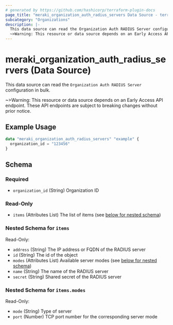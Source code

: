 ```yaml
---
# generated by https://github.com/hashicorp/terraform-plugin-docs
page_title: "meraki_organization_auth_radius_servers Data Source - terraform-provider-meraki"
subcategory: "Organizations"
description: |-
  This data source can read the Organization Auth RADIUS Server configuration in bulk.
  ~>Warning: This resource or data source depends on an Early Access API endpoint. These API endpoints are subject to breaking changes without prior notice.
---
```


# meraki_organization_auth_radius_servers (Data Source)

This data source can read the `Organization Auth RADIUS Server` configuration in bulk.

~>Warning: This resource or data source depends on an Early Access API endpoint. These API endpoints are subject to breaking changes without prior notice.

## Example Usage

```terraform
data "meraki_organization_auth_radius_servers" "example" {
  organization_id = "123456"
}
```

<!-- schema generated by tfplugindocs -->
## Schema

### Required

- `organization_id` (String) Organization ID

### Read-Only

- `items` (Attributes List) The list of items (see [below for nested schema](#nestedatt--items))

<a id="nestedatt--items"></a>
### Nested Schema for `items`

Read-Only:

- `address` (String) The IP address or FQDN of the RADIUS server
- `id` (String) The id of the object
- `modes` (Attributes List) Available server modes (see [below for nested schema](#nestedatt--items--modes))
- `name` (String) The name of the RADIUS server
- `secret` (String) Shared secret of the RADIUS server

<a id="nestedatt--items--modes"></a>
### Nested Schema for `items.modes`

Read-Only:

- `mode` (String) Type of server
- `port` (Number) TCP port number for the corresponding server mode
